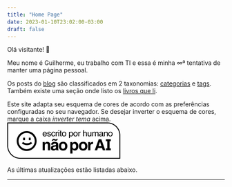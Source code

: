```yaml
---
title: "Home Page"
date: 2023-01-10T23:02:00-03:00
draft: false
---
```

Olá visitante! 👋

Meu nome é Guilherme, eu trabalho com TI e essa é minha ∞ª tentativa de manter uma página pessoal.

Os posts do [blog](/blog/) são classificados em 2 taxonomias: <a class="category-link" href="/categories/">categorias</a> e [tags](/tags/). Também existe uma seção onde listo os [livros que li](/books/).

Este site adapta seu esquema de cores de acordo com as preferências configuradas no seu navegador. Se desejar inverter o esquema de cores, marque a caixa *inverter tema* acima.
<a href="https://notbyai.fyi/">![Escrito por um humano, não por uma inteligência artificial](img/written-by-human-not-by-AI-badge-white-2x.png)</a>

As últimas atualizações estão listadas abaixo.

----------
